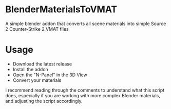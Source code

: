 # BlenderMaterialsToVMAT
A simple blender addon that converts all scene materials into simple Source 2 Counter-Strike 2 VMAT files

# Usage
* Download the latest release
* Install the addon
* Open the "N-Panel" in the 3D View
* Convert your materials


I recommend reading through the comments to understand what this script does, especially if you are working with more complex Blender materials, and adjusting the script accordingly.
